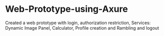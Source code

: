 # Web-Prototype-using-Axure
Created a web prototype with login, authorization restriction, Services: Dynamic Image Panel, Calculator, Profile creation and Rambling and logout
